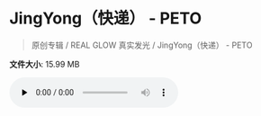 # JingYong（快递） - PETO

> 原创专辑 / REAL GLOW 真实发光 / JingYong（快递） - PETO

**文件大小**: 15.99 MB

<audio preload="none" controls><source src="https://file.hsyhx.top/archive/原创专辑/REAL GLOW 真实发光/JingYong（快递） - PETO.flac" type="audio/mpeg">🤔 您的浏览器不支持此音频格式</audio>
